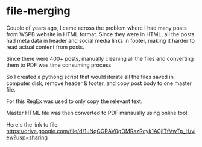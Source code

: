 # file-merging

Couple of years ago, I came across the problem where I had many posts from WSPB website in HTML format. Since they were in HTML, all the posts had meta data in header and social media links in footer, making it harder to read actual content from posts. 

Since there were 400+ posts, manually cleaning all the files and converting them to PDF was time consuming process. 

So I created a pythong script that would iterate all the files saved in computer disk, remove header & footer, and copy post body to one master file. 

For this RegEx was used to only copy the relevant text. 

Master HTML file was then converted to PDF manaually using online tool. 

Here's the link to file: https://drive.google.com/file/d/1uNqCGRAV0gOMRazRcyk1ACjlTfVwTp_H/view?usp=sharing
